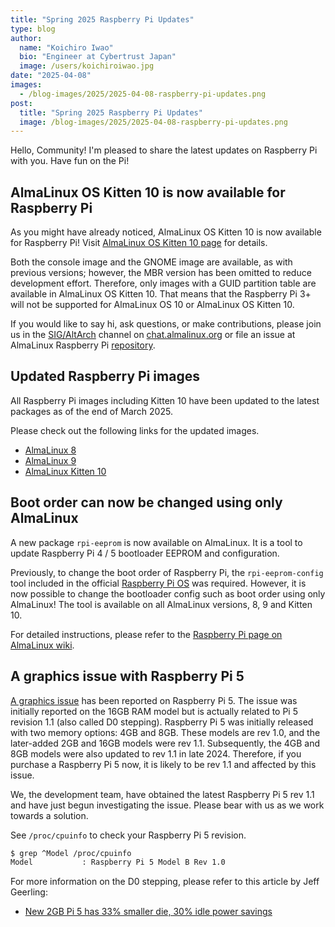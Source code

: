 ```yaml
---
title: "Spring 2025 Raspberry Pi Updates"
type: blog
author:
  name: "Koichiro Iwao"
  bio: "Engineer at Cybertrust Japan"
  image: /users/koichiroiwao.jpg
date: "2025-04-08"
images:
  - /blog-images/2025/2025-04-08-raspberry-pi-updates.png
post:
  title: "Spring 2025 Raspberry Pi Updates"
  image: /blog-images/2025/2025-04-08-raspberry-pi-updates.png
---
```


Hello, Community! I'm pleased to share the latest updates on Raspberry Pi with you. Have fun on the Pi!

## AlmaLinux OS Kitten 10 is now available for Raspberry Pi

As you might have already noticed, AlmaLinux OS Kitten 10 is now available for Raspberry Pi! Visit [AlmaLinux OS Kitten 10 page](https://wiki.almalinux.org/development/almalinux-os-kitten-10.html#raspberry-pi) for details.

Both the console image and the GNOME image are available, as with previous versions; however, the MBR version has been omitted to reduce development effort. Therefore, only images with a GUID partition table are available in AlmaLinux OS Kitten 10. That means that the Raspberry Pi 3+ will not be supported for AlmaLinux OS 10 or AlmaLinux OS Kitten 10.

If you would like to say hi, ask questions, or make contributions, please join us in the [SIG/AltArch](https://chat.almalinux.org/almalinux/channels/sigaltarch) channel on [chat.almalinux.org](https://chat.almalinux.org) or file an issue at AlmaLinux Raspberry Pi [repository](https://github.com/AlmaLinux/raspberry-pi).

## Updated Raspberry Pi images

All Raspberry Pi images including Kitten 10 have been updated to the latest packages as of the end of March 2025.

Please check out the following links for the updated images.

- [AlmaLinux 8](https://repo.almalinux.org/almalinux/8/raspberrypi/images/)
- [AlmaLinux 9](https://repo.almalinux.org/almalinux/9/raspberrypi/images/)
- [AlmaLinux Kitten 10](https://kitten.repo.almalinux.org/10-kitten/raspberrypi/images/)

## Boot order can now be changed using only AlmaLinux

A new package `rpi-eeprom` is now available on AlmaLinux. It is a tool to update Raspberry Pi 4 / 5 bootloader EEPROM and configuration.

Previously, to change the boot order of Raspberry Pi, the `rpi-eeprom-config` tool included in the official [Raspberry Pi OS](https://www.raspberrypi.com/software/) was required. However, it is now possible to change the bootloader config such as boot order using only AlmaLinux! The tool is available on all AlmaLinux versions, 8, 9 and Kitten 10.

For detailed instructions, please refer to the [Raspberry Pi page on AlmaLinux wiki](https://wiki.almalinux.org/documentation/raspberry-pi.html#configure-boot-order).

## A graphics issue with Raspberry Pi 5

[A graphics issue](https://bugs.almalinux.org/view.php?id=497) has been reported on Raspberry Pi 5. The issue was initially reported on the 16GB RAM model but is actually related to Pi 5 revision 1.1 (also called D0 stepping). Raspberry Pi 5 was initially released with two memory options: 4GB and 8GB. These models are rev 1.0, and the later-added 2GB and 16GB models were rev 1.1. Subsequently, the 4GB and 8GB models were also updated to rev 1.1 in late 2024. Therefore, if you purchase a Raspberry Pi 5 now, it is likely to be rev 1.1 and affected by this issue.

We, the development team, have obtained the latest Raspberry Pi 5 rev 1.1 and have just begun investigating the issue. Please bear with us as we work towards a solution.

See `/proc/cpuinfo` to check your Raspberry Pi 5 revision.

```bash
$ grep ^Model /proc/cpuinfo
Model           : Raspberry Pi 5 Model B Rev 1.0
```

For more information on the D0 stepping, please refer to this article by Jeff Geerling:

- [New 2GB Pi 5 has 33% smaller die, 30% idle power savings](https://www.jeffgeerling.com/blog/2024/new-2gb-pi-5-has-33-smaller-die-30-idle-power-savings)
